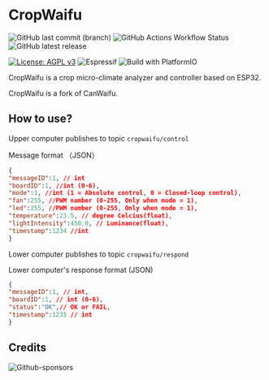 # CropWaifu

![GitHub last commit (branch)](https://img.shields.io/github/last-commit/1-hexene/CropWaifu/main?display_timestamp=committer&style=flat)
![GitHub Actions Workflow Status](https://img.shields.io/github/actions/workflow/status/1-hexene/cropwaifu/.github%2Fworkflows%2Fbuild.yml?branch=main)
![GitHub latest release](https://img.shields.io/github/v/release/1-hexene/CropWaifu)


[![License: AGPL v3](https://img.shields.io/badge/License-AGPL_v3-blue.svg)](https://www.gnu.org/licenses/agpl-3.0)
![Espressif](https://img.shields.io/badge/espressif-E7352C.svg?style=flat&logo=espressif&logoColor=white)
![Build with PlatformIO](https://img.shields.io/badge/build%20with-PlatformIO-orange?logo=platformio)


CropWaifu is a crop micro-climate analyzer and controller based on ESP32.

CropWaifu is a fork of CanWaifu.

## How to use?

Upper computer publishes to topic `cropwaifu/control`

Message format （JSON）

```json
{
"messageID":1, // int
"boardID":1, //int (0-6),
"mode":1, //int (1 = Absolute control, 0 = Closed-loop control),
"fan":255, //PWM number (0-255, Only when mode = 1),
"led":255, //PWM number (0-255, Only when mode = 1),
"temperature":23.5, // degree Celcius(float),
"lightIntensity":450.0, // Luminance(float),
"timestamp":1234 //int
}
```

Lower computer publishes to topic `cropwaifu/respond`

Lower computer's response format (JSON)

```json
{
"messageID":1, // int,
"boardID":1, // int (0-6),
"status":"OK",// OK or FAIL,
"timestamp":1235 // int
}
```

## Credits

![Github-sponsors](https://img.shields.io/badge/sponsor-30363D?style=for-the-badge&logo=GitHub-Sponsors&logoColor=#EA4AAA)
